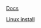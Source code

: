 [Docs](https://docs.flutter.dev/)

[Linux install](https://docs.flutter.dev/get-started/install/linux)
